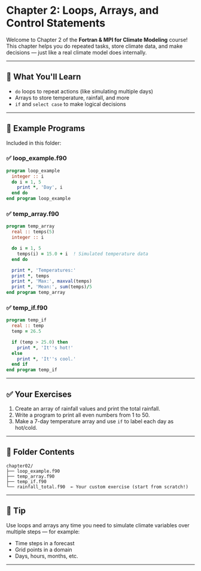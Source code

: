 # Chapter 2: Loops, Arrays, and Control Statements

Welcome to Chapter 2 of the **Fortran & MPI for Climate Modeling** course! This chapter helps you do repeated tasks, store climate data, and make decisions — just like a real climate model does internally.

---

## 🚀 What You'll Learn

* `do` loops to repeat actions (like simulating multiple days)
* Arrays to store temperature, rainfall, and more
* `if` and `select case` to make logical decisions

---

## 🧪 Example Programs

Included in this folder:

### ✅ loop_example.f90

```fortran
program loop_example
  integer :: i
  do i = 1, 5
    print *, 'Day', i
  end do
end program loop_example
```

### ✅ temp_array.f90

```fortran
program temp_array
  real :: temps(5)
  integer :: i

  do i = 1, 5
    temps(i) = 15.0 + i  ! Simulated temperature data
  end do

  print *, 'Temperatures:'
  print *, temps
  print *, 'Max:', maxval(temps)
  print *, 'Mean:', sum(temps)/5
end program temp_array
```

### ✅ temp_if.f90

```fortran
program temp_if
  real :: temp
  temp = 26.5

  if (temp > 25.0) then
    print *, 'It''s hot!'
  else
    print *, 'It''s cool.'
  end if
end program temp_if
```

---

## ✅ Your Exercises

1. Create an array of rainfall values and print the total rainfall.
2. Write a program to print all even numbers from 1 to 50.
3. Make a 7-day temperature array and use `if` to label each day as hot/cold.

---

## 📁 Folder Contents

```text
chapter02/
├── loop_example.f90
├── temp_array.f90
├── temp_if.f90
└── rainfall_total.f90  ← Your custom exercise (start from scratch!)
```

---

## 🧠 Tip

Use loops and arrays any time you need to simulate climate variables over multiple steps — for example:

* Time steps in a forecast
* Grid points in a domain
* Days, hours, months, etc.

---
